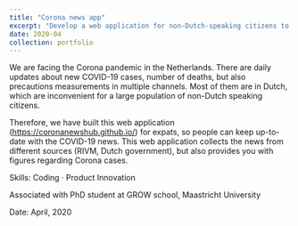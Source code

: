 ```yaml
---
title: "Corona news app"
excerpt: "Develop a web application for non-Dutch-speaking citizens to follow COVID-19 news. This web application was mentioned in the GROW school newsletters and the Hecht Maastricht UMC+ magazine in July 2020."
date: 2020-04
collection: portfolio
---
```

We are facing the Corona pandemic in the Netherlands. There are daily updates about new COVID-19 cases, number of deaths, but also precautions measurements in multiple channels. Most of them are in Dutch, which are inconvenient for a large population of non-Dutch speaking citizens.

Therefore, we have built this web application (https://coronanewshub.github.io/) for expats, so people can keep up-to-date with the COVID-19 news. This web application collects the news from different sources (RIVM, Dutch government), but also provides you with figures regarding Corona cases.

Skills: Coding · Product Innovation

Associated with PhD student at GROW school, Maastricht University

Date: April, 2020
